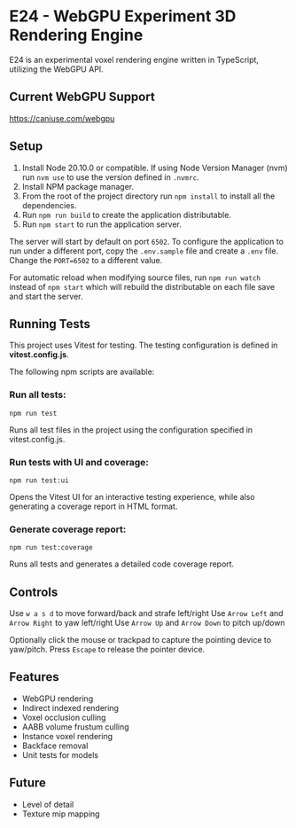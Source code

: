 # E24 - WebGPU Experiment 3D Rendering Engine

E24 is an experimental voxel rendering engine written in TypeScript, utilizing the WebGPU API.

## Current WebGPU Support

https://caniuse.com/webgpu

## Setup

1. Install Node 20.10.0 or compatible. If using Node Version Manager (nvm) run `nvm use` to use the version defined in `.nvmrc`.
2. Install NPM package manager.
3. From the root of the project directory run `npm install` to install all the dependencies.
4. Run `npm run build` to create the application distributable.
5. Run `npm start` to run the application server.

The server will start by default on port `6502`. To configure the application to run under a different port, copy the `.env.sample` file and create a `.env` file. Change the `PORT=6502` to a different value.

For automatic reload when modifying source files, run `npm run watch` instead of `npm start` which will rebuild the distributable on each file save and start the server.

## Running Tests
This project uses Vitest for testing. The testing configuration is defined in <b>vitest.config.js</b>.

The following npm scripts are available:

### Run all tests:

`npm run test`

Runs all test files in the project using the configuration specified in vitest.config.js.

### Run tests with UI and coverage:

`npm run test:ui`

Opens the Vitest UI for an interactive testing experience, while also generating a coverage report in HTML format.

### Generate coverage report:

`npm run test:coverage`

Runs all tests and generates a detailed code coverage report.

## Controls

Use `w a s d` to move forward/back and strafe left/right
Use `Arrow Left` and `Arrow Right` to yaw left/right
Use `Arrow Up` and `Arrow Down` to pitch up/down

Optionally click the mouse or trackpad to capture the pointing device to yaw/pitch. Press `Escape` to release the pointer device.

## Features
- WebGPU rendering
- Indirect indexed rendering
- Voxel occlusion culling
- AABB volume frustum culling
- Instance voxel rendering
- Backface removal
- Unit tests for models


## Future
- Level of detail
- Texture mip mapping
